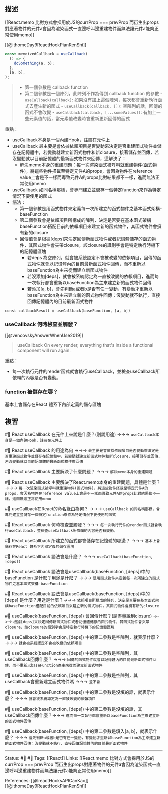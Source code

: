 ## 描述

[[React.memo 比對方式會採用於JS的currProp === prevProp 而衍生出props對應著物件的元件a會因為渲染函式一直邊呼叫邊重建物件而無法讓元件a能夠正常使用memo]]

[[@ithomeDay9ReactHookPianRenShi]]
```jsx
const memoizedCallback = useCallback(
  () => {
    doSomething(a, b);
  },
  [a, b],
);
```

> -   第一個參數是 callback function
> -   第二個參數是一個陣列，此陣列不作為傳到 callback function 的參數
	    -   `useCallback(callback)`: 如果沒有加上這個陣列，每次都會重新執行函式去產生新的函式
	    -   `useCallback(callback, [])`: 空陣列的話，回傳的函式不會改變
	    -   `useCallback(callback, [...someValues])`: 有加上一些元素值的話，當元素值改變時會重新更新回傳的函式

重點：
- useCallback本身是一個內建Hook，註冊在元件上
- useCallback 最主要是會依據依賴項目是否變動來決定是否重建函式物件並儲存在記憶體中，若變動就建立新函式物件和新closure，接著儲存並回傳，若沒變動就以目前記憶體的最新函式物件來回傳，這解決了：
	- 解決memo本身的重建問題：每一次渲染函式被呼叫就重建物件(函式物件)，將這些物件搭載至特定元件A的props，會因為物件在reference value上會是不一樣而導致元件A的props比對結果都不一樣，進而無法正常使用memo
- useCallback 如同名稱那樣，會專門建立並儲存一個特定function來作為特定情況下要使用的函式
- 語法： 
	- 第一個參數是用函式物件來定義每一次所建立的函式物件之基本函式架構-baseFunction
	- 第二個參數會是依賴項目所構成的陣列，決定是否要在基本函式架構baseFunction搭配目前的依賴項目來建立新的函式物件，其函式物件會擁有新的closure
	- 回傳值會是根據\[deps\]來決定回傳新函式物件或者記憶體儲存的函式物件，其函式物件會夾帶closure，該closure的識別字會是特定執行時機下的記憶體區塊
		- 若deps 為空陣列，就會被系統認定不會被改變的依賴項目，回傳的函式物件就會以記憶體內的目前最新函式物件回傳，而不重新以baseFunction為主來從而建立新函式物件
		- 若沒添加\[deps\]，就會被系統認定為一直被改變的依賴項目，進而每一次執行都會重新以baseFunction為主來建立新的函式物件回傳
		- 若添加\[a, b\]，會先判斷a或者b是否有任一變動，有變動才重新以baseFunction為主來建立新的函式物件回傳；沒變動就不執行，直接回傳記憶體內的目前最新函式物件
```
const callbackResult = useCallback(baseFunction, [a, b])
```





### useCallback 何時檢查並觸發？
[[@vencovskyAnswerWhenUse2019]]

> useCallback
> On every render, everything that's inside a functional component will run again.

重點：
- 每一次執行元件的render函式就會執行useCallback，並檢查useCallback所依賴的內容是否有變動。

### function 被儲存在哪？

基本上會儲存在React 體系下內部定義的儲存區塊


## 複習


#🧠 React useCallback 在元件上來說是什麼？(別說用途)  ->->-> `useCallback本身是一個內建Hook，註冊在元件上`
<!--SR:!2023-06-06,95,230-->

#🧠 React useCallback 的用途為何 ->->-> `最主要是會依據依賴項目是否變動來決定是否重建函式物件並儲存在記憶體中，若變動就建立新函式物件和新closure，接著儲存並回傳，若沒變動就以目前記憶體的最新函式物件來回傳`
<!--SR:!2024-10-06,446,250-->

#🧠 React useCallback 主要解決了什麼問題？ ->->-> `解決memo本身的重建問題`
<!--SR:!2024-08-05,405,250-->

#🧠 React useCallback 主要解決了React.memo本身的重建問題，具體是什麼？ ->->-> `每一次渲染函式被呼叫就重建物件(函式物件)，將這些物件搭載至特定元件A的props，會因為物件在reference value上會是不一樣而導致元件A的props比對結果都不一樣，進而無法正常使用memo`
<!--SR:!2023-06-15,157,250-->

#🧠 useCallback在React的命名緣由為何？ ->->-> `useCallback 如同名稱那樣，會專門建立並儲存一個特定function來作為特定情況下要使用的函式`
<!--SR:!2023-11-11,242,250-->

#🧠 React useCallback 何時檢查並觸發？->->-> `每一次執行元件的render函式就會執行useCallback，並檢查useCallback所依賴的內容是否有變動。`
<!--SR:!2024-09-28,441,250-->


#🧠 React useCallback 所建立的函式都會儲存在記憶體的哪邊？ ->->-> `基本上會儲存在React 體系下內部定義的儲存區塊`
<!--SR:!2024-09-18,431,250-->

#🧠 React useCallback 語法會是什麼？ ->->-> `useCallback(baseFunction, [deps])`
<!--SR:!2023-08-04,189,250-->

#🧠 React useCallback 語法會是useCallback(baseFunction, \[deps\])中的baseFunction 是什麼？用途是什麼？ ->->-> `是用函式物件來定義每一次所建立的函式物件之基本函式架構-baseFunction`
<!--SR:!2023-08-03,189,250-->

#🧠 React useCallback 語法會是useCallback(baseFunction, \[deps\])中的\[deps\] 是什麼？用途是什麼？->->-> `依賴項目所構成的陣列，決定是否要在基本函式架構baseFunction搭配目前的依賴項目來建立新的函式物件，其函式物件會擁有新的closure`
<!--SR:!2024-04-04,329,250-->


#🧠 useCallback(baseFunction, \[deps\]) 會回傳什麼？(請盡量說到closure) ->->-> `根據[deps]來決定回傳新函式物件或者記憶體儲存的函式物件，其函式物件會夾帶closure，該closure的識別字會是特定執行時機下的記憶體區塊`
<!--SR:!2024-08-21,415,250-->


#🧠 useCallback(baseFunction, \[deps\]) 中的第二參數是空陣列，就表示什麼？ ->->-> `就會被系統認定不會被改變的依賴項目`
<!--SR:!2023-08-01,187,250-->
#🧠 useCallback(baseFunction, \[deps\]) 中的第二參數是空陣列，其useCallback回傳什麼？ ->->-> `回傳的函式物件就會以記憶體內的目前最新函式物件回傳，而不重新以baseFunction為主來從而建立新函式物件`
<!--SR:!2023-08-08,192,250-->

#🧠 useCallback(baseFunction, \[deps\]) 中的第二參數是空陣列，其useCallback會重新建立函式物件嗎 ->->-> `並不會`
<!--SR:!2023-08-11,194,250-->

#🧠 useCallback(baseFunction, \[deps\]) 中的第二參數是沒填的話，就表示什麼？ ->->-> `就會被系統認定為一直被改變的依賴項目`
<!--SR:!2023-08-02,188,250-->

#🧠 useCallback(baseFunction, \[deps\]) 中的第二參數是沒填的話，其useCallback回傳什麼？->->-> `進而每一次執行都會重新以baseFunction為主來建立新的函式物件回傳`
<!--SR:!2023-08-10,193,250-->

#🧠 useCallback(baseFunction, \[deps\]) 中的第二參數是填入\[a, b\]，就表示什麼？ ->->-> `會先判斷a或者b是否有任一變動，有變動才重新以baseFunction為主來建立新的函式物件回傳；沒變動就不執行，直接回傳記憶體內的目前最新函式物件`
<!--SR:!2024-09-27,440,250-->






---
Status: #🌱 #📝
Tags:
[[React]]
Links:
[[React.memo 比對方式會採用於JS的currProp === prevProp 而衍生出props對應著物件的元件a會因為渲染函式一直邊呼叫邊重建物件而無法讓元件a能夠正常使用memo]]

References:
[[@reactHooksAPICanKao]]
[[@ithomeDay9ReactHookPianRenShi]]
